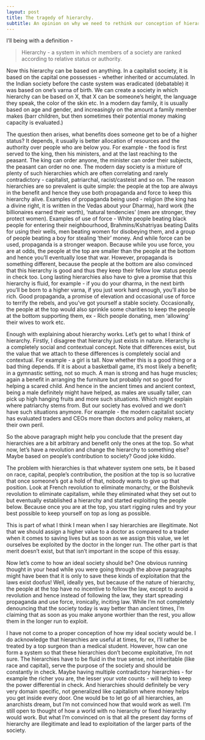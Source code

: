 ```yaml
---
layout: post
title: The tragedy of hierarchy.
subtitle: An opinion on why we need to rethink our conception of hierarchy.  
---
```


I’ll being with a definition - 
> Hierarchy - a system in which members of a society are ranked according to relative status or authority.

Now this hierarchy can be based on anything. In a capitalist society, it is based on the capital one possesses - whether inherited or accumulated. In the Indian society before the caste system was eradicated (debatable) it was based on one’s varna of birth. We can create a society in which hierarchy can be based on X, that X can be someone’s height, the language they speak, the color of the skin etc. In a modern day family, it is usually based on age and gender, and increasingly on the amount a family member makes (barr children, but then sometimes their potential money making capacity is evaluated.)

The question then arises, what benefits does someone get to be of a higher status? It depends, it usually is better allocation of resources and the authority over people who are below you. For example - the food is first served to the king, then his ministers, and at the last reaching to the peasant. The king can order anyone, the minister can order their subjects, the peasant can order no one. The modern day society is a mixture of plenty of such hierarchies which are often correlating and rarely contradictory - capitalist, patriarchal, racist/casteist and so on. The reason hierarchies are so prevalent is quite simple: the people at the top are always in the benefit and hence they use both propaganda and force to keep this hierarchy alive. Examples of propaganda being used - religion (the king has a divine right, it is written in the Vedas about your Dharma), hard work (the billionaires earned their worth), ‘natural tendencies’ (men are stronger, they protect women). Examples of use of force - White people beating black people for entering their neighbourhood, Brahmins/Kshatriyas beating Dalits for using their wells, men beating women for disobeying them, and a group of people beating a boy for stealing ‘their’ money. And while force can be used, propaganda is a stronger weapon. Because while you use force, you are at odds, the people at the top are smaller than the people at the bottom and hence you’ll eventually lose that war. However, propaganda is something different, because the people at the bottom are also convinced that this hierarchy is good and thus they keep their fellow low status people in check too. Long lasting hierarchies also have to give a promise that this hierarchy is fluid, for example - if you do your dharma, in the next birth you’ll be born to a higher varna, if you just work hard enough, you’ll also be rich. Good propaganda, a promise of elevation and occasional use of force to terrify the rebels, and you’ve got yourself a stable society. Occasionally, the people at the top would also sprinkle some charities to keep the people at the bottom supporting them, ex - Rich people donating, men ‘allowing’ their wives to work etc. 

Enough with explaining about hierarchy works. Let’s get to what I think of hierarchy. 
Firstly, I disagree that hierarchy just exists in nature. Hierarchy is a completely social and contextual concept. Note that differences exist, but the value that we attach to these differences is completely social and contextual. For example - a girl is tall. Now whether this is a good thing or a bad thing depends. If it is about a basketball game, it’s most likely a benefit; in a gymnastic setting, not so much. A man is strong and has huge muscles; again a benefit in arranging the furniture but probably not so good for helping a scared child. And hence in the ancient times and ancient context, being a male definitely might have helped, as males are usually taller, can pick up high hanging fruits and more such situations. Which might explain where patriarchy stems from. But our society has evolved and we don’t have such situations anymore. For example - the modern capitalist society has evaluated traders and CEOs more than doctors and policy makers, at their own peril. 

So the above paragraph might help you conclude that the present day hierarchies are a bit arbitrary and benefit only the ones at the top. So what now, let’s have a revolution and change the hierarchy to something else? Maybe based on people’s contribution to society? Good joke kiddo.

The problem with hierarchies is that whatever system one sets, be it based on race, capital, people’s contribution, the position at the top is so lucrative that once someone’s got a hold of that, nobody wants to give up that position. Look at French revolution to eliminate monarchy, or the Bolshevik revolution to eliminate capitalism, while they eliminated what they set out to but eventually established a hierarchy and started exploiting the people below. Because once you are at the top, you start rigging rules and try your best possible to keep yourself on top as long as possible. 

This is part of what I think I mean when I say hierarchies are illegitimate. Not that we should assign a higher value to a doctor as compared to a trader when it comes to saving lives but as soon as we assign this value, we let ourselves be exploited by the doctor in the longer run. The other part is that merit doesn’t exist, but that isn’t important in the scope of this essay.

Now let’s come to how an ideal society should be? One obvious running thought in your head while you were going through the above paragraphs might have been that it is only to save these kinds of exploitation that the laws exist doofus! Well, ideally yes, but because of the nature of hierarchy, the people at the top have no incentive to follow the law, except to avoid a revolution and hence instead of following the law, they start spreading propaganda and use force, ironically, inciting law. While I’m not completely denouncing that the society today is way better than ancient times, I’m claiming that as soon as you make anyone worthier than the rest, you allow them in the longer run to exploit. 

I have not come to a proper conception of how my ideal society would be. I do acknowledge that hierarchies are useful at times, for ex, I’ll rather be treated by a top surgeon than a medical student. However, how can one form a system so that these hierarchies don’t become exploitative, I’m not sure. The hierarchies have to be fluid in the true sense, not inheritable (like race and capital), serve the purpose of the society and should be constantly in check. Maybe having multiple contradictory hierarchies - for example the richer you are, the lesser your vote counts - will help to keep the power differential in check. And hierarchies should definitely be very very domain specific, not generalized like capitalism where money helps you get inside every door. One would be to let go of all hierarchies, an anarchists dream, but I’m not convinced how that would work as well. I’m still open to thought of how a world with no hierarchy or fixed hierarchy would work. But what I’m convinced on is that all the present day forms of hierarchy are illegitimate and lead to exploitation of the larger parts of the society. 




